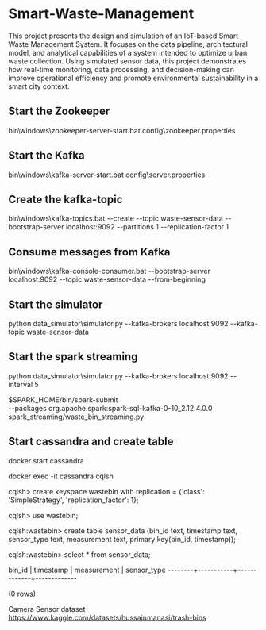 # Smart-Waste-Management

This project presents the design and simulation of an IoT-based Smart Waste Management System. It focuses on the data pipeline, architectural model, and analytical capabilities of a system intended to optimize urban waste collection. Using simulated sensor data, this project demonstrates how real-time monitoring, data processing, and decision-making can improve operational efficiency and promote environmental sustainability in a smart city context.

## Start the Zookeeper
bin\windows\zookeeper-server-start.bat config\zookeeper.properties

## Start the Kafka
bin\windows\kafka-server-start.bat config\server.properties

## Create the kafka-topic 
bin\windows\kafka-topics.bat --create --topic waste-sensor-data --bootstrap-server localhost:9092 --partitions 1 --replication-factor 1

## Consume messages from Kafka
bin\windows\kafka-console-consumer.bat --bootstrap-server localhost:9092 --topic waste-sensor-data --from-beginning

## Start the simulator
python data_simulator\simulator.py --kafka-brokers localhost:9092 --kafka-topic waste-sensor-data

## Start the spark streaming 
python data_simulator\simulator.py --kafka-brokers localhost:9092 --interval 5

$SPARK_HOME/bin/spark-submit \
  --packages org.apache.spark:spark-sql-kafka-0-10_2.12:4.0.0 \
  spark_streaming/waste_bin_streaming.py

## Start cassandra and create table
docker start cassandra

docker exec -it cassandra cqlsh

cqlsh> create keyspace wastebin with replication = {'class': 'SimpleStrategy', 'replication_factor': 1};

cqlsh> use wastebin;

cqlsh:wastebin> create table sensor_data (bin_id text, timestamp text, sensor_type text, measurement text, primary key(bin_id, timestamp));

cqlsh:wastebin> select * from sensor_data;

 bin_id | timestamp | measurement | sensor_type
--------+-----------+-------------+-------------

(0 rows)

Camera Sensor dataset
https://www.kaggle.com/datasets/hussainmanasi/trash-bins
